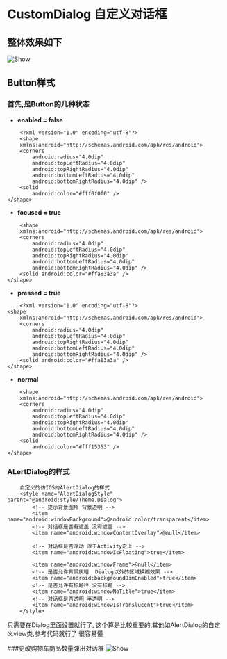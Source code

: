 # CustomDialog 自定义对话框
## 整体效果如下
![Show](http://ww1.sinaimg.cn/large/9750cbe5gw1ev49kkdm0cg20cm0eywhj.gif)

## Button样式
### 首先,是Button的几种状态

- **enabled = false** 

``` 
	<?xml version="1.0" encoding="utf-8"?>
	<shape
    xmlns:android="http://schemas.android.com/apk/res/android">
    <corners
        android:radius="4.0dip"
        android:topLeftRadius="4.0dip"
        android:topRightRadius="4.0dip"
        android:bottomLeftRadius="4.0dip"
        android:bottomRightRadius="4.0dip" />
    <solid
        android:color="#fff0f0f0" />
</shape>
```

- **focused = true** 

``` 
	<shape
    xmlns:android="http://schemas.android.com/apk/res/android">
    <corners
        android:radius="4.0dip"
        android:topLeftRadius="4.0dip"
        android:topRightRadius="4.0dip"
        android:bottomLeftRadius="4.0dip"
        android:bottomRightRadius="4.0dip" />
    <solid android:color="#ffa83a3a" />
</shape>
```
- **pressed = true** 

``` 
	<?xml version="1.0" encoding="utf-8"?>
<shape
    xmlns:android="http://schemas.android.com/apk/res/android">
    <corners
        android:radius="4.0dip"
        android:topLeftRadius="4.0dip"
        android:topRightRadius="4.0dip"
        android:bottomLeftRadius="4.0dip"
        android:bottomRightRadius="4.0dip" />
    <solid android:color="#ffa83a3a" />
</shape>
```
- **normal** 

``` 
	<shape
    xmlns:android="http://schemas.android.com/apk/res/android">
    <corners
        android:radius="4.0dip"
        android:topLeftRadius="4.0dip"
        android:topRightRadius="4.0dip"
        android:bottomLeftRadius="4.0dip"
        android:bottomRightRadius="4.0dip" />
    <solid
        android:color="#fff15353" />
</shape>
```
### ALertDialog的样式
``` 
	自定义的仿IOS的AlertDialog的样式
    <style name="AlertDialogStyle" parent="@android:style/Theme.Dialog">
        <!-- 提示背景图片 背景透明 -->
        <item name="android:windowBackground">@android:color/transparent</item>
        <!-- 对话框是否有遮盖 没有遮盖 -->
        <item name="android:windowContentOverlay">@null</item>

        <!-- 对话框是否浮动 浮于Activity之上 -->
        <item name="android:windowIsFloating">true</item>

        <item name="android:windowFrame">@null</item>
        <!-- 是否允许背景灰暗  Dialog以外的区域模糊效果 -->
        <item name="android:backgroundDimEnabled">true</item>
        <!-- 是否允许有标题栏 没有标题 -->
        <item name="android:windowNoTitle">true</item>
        <!-- 对话框是否透明 半透明 -->
        <item name="android:windowIsTranslucent">true</item>
    </style>
```
只需要在Dialog里面设置就行了, 这个算是比较重要的,其他如AlertDialog的自定义view类,参考代码就行了  很容易懂

###更改购物车商品数量弹出对话框
![Show](http://ww1.sinaimg.cn/large/9750cbe5gw1ev784t9b8hg20cm0ey40i.gif)

